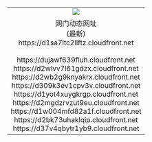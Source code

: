 ﻿<table>
  <tr></tr>
  <tr><td colspan=2 align=center><img src="https://d1sa7ltc2llftz.cloudfront.net/Up/oGate.jpg" /></td></tr>
  <tr><td colspan=2 align=center>网门动态网址<br/>(最新)
<br>https://d1sa7ltc2llftz.cloudfront.net
<br/>
<br>https://dujawf639fluh.cloudfront.net
<br>https://d2wlvv7l61gdzx.cloudfront.net
<br>https://d2wb2g9knyakrx.cloudfront.net
<br>https://d309k3ev1cpv3v.cloudfront.net
<br>https://d1yot4xuygkrgp.cloudfront.net
<br>https://d2mgdzrvzut9eu.cloudfront.net
<br>https://d1w004mfd82a1f.cloudfront.net
<br>https://d2bk73uhaklqip.cloudfront.net
<br>https://d37v4qbytr1yb9.cloudfront.net
    </td>
  </tr>
</table>
